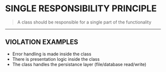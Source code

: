 # SINGLE RESPONSIBILITY PRINCIPLE

> A class should be responsible for a single part of the functionality

---

## VIOLATION EXAMPLES

- Error handling is made inside the class
- There is presentation logic inside the class
- The class handles the persistance layer (file/database read/write)
